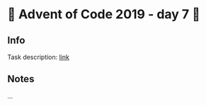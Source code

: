 # 🎄 Advent of Code 2019 - day 7 🎄

## Info

Task description: [link](https://adventofcode.com/2019/day/7)

## Notes

...
